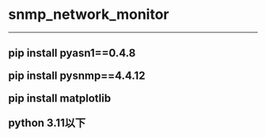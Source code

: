 # snmp_network_monitor
---
pip install pyasn1==0.4.8</p>
pip install pysnmp==4.4.12</p>
pip install matplotlib</p>
python 3.11以下</p>
---
